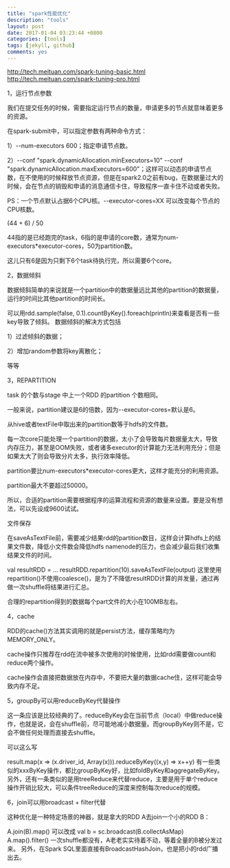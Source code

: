 ```yaml
---
title: "spark性能优化"
description: "tools"
layout: post
date: 2017-01-04 03:23:44 +0800
categories: [tools]
tags: [jekyll, github]
comments: yes
---
```

http://tech.meituan.com/spark-tuning-basic.html
http://tech.meituan.com/spark-tuning-pro.html

1，运行节点参数

我们在提交任务的时候，需要指定运行节点的数量，申请更多的节点就意味着更多的资源。

在spark-submit中，可以指定参数有两种命令方式：

1）--num-executors 600；指定申请节点数。

2）--conf "spark.dynamicAllocation.minExecutors=10" --conf "spark.dynamicAllocation.maxExecutors=600"；这样可以动态的申请节点数，在不使用的时候释放节点资源，但是在spark2.0之前有bug，在数据量过大的时候，会在节点的销毁和申请的消息通信卡住，导致程序一直卡住不动或者失败。

PS：一个节点默认占据6个CPU核。--executor-cores=XX 可以改变每个节点的CPU核数。

(44 + 6) / 50

44指的是已经跑完的task，6指的是申请的core数，通常为num-executors*executor-cores，50为partition数。

这儿只有6是因为只剩下6个task待执行完，所以需要6个core。

2，数据倾斜

数据倾斜简单的来说就是一个partition中的数据量远比其他的partition的数据量，运行的时间比其他partition的时间长。

可以用rdd.sample(false, 0.1).countByKey().foreach(println)来查看是否有一些key导致了倾斜。
数据倾斜的解决方式包括

1）过滤倾斜的数据；

2）增加random参数将key离散化；

等等

3，REPARTITION

task 的个数与stage 中上一个RDD 的partition 个数相同。

一般来说，partition建议是6的倍数，因为--executor-cores=默认是6。

从hive或者textFile中取出来的partition数等于hdfs的文件数。

每一次core只能处理一个partition的数据，太小了会导致每片数据量太大，导致内存压力，甚至是OOM失败，或者诸多executor的计算能力无法利用充分；但是如果太大了则会导致分片太多，执行效率降低。

partition要比num-executors*executor-cores更大，这样才能充分的利用资源。

partition最大不要超过50000。

所以，合适的partition需要根据程序的运算流程和资源的数量来设置。要是没有想法，可以先设成9600试试。

文件保存

在saveAsTextFile前，需要减少结果rdd的partition数目，这样会计算hdfs上的结果文件数，降低小文件数会降低hdfs namenode的压力，也会减少最后我们收集结果文件的时间。

val resultRDD = ... resultRDD.repartition(10).saveAsTextFile(output)
这里使用repartition()不使用coalesce()，是为了不降低resultRDD计算的并发量，通过再做一次shuffle将结果进行汇总。

合理的repartition得到的数据每个part文件的大小在100MB左右。

4，cache

RDD的cache()方法其实调用的就是persist方法，缓存策略均为MEMORY_ONLY。

cache操作只推荐在rdd在流中被多次使用的时候使用，比如rdd需要做count和reduce两个操作。

cache操作会直接把数据放在内存中，不要把大量的数据cache住，这样可能会导致内存不足。

5，groupBy可以用reduceByKey代替操作

这一条应该是比较经典的了。reduceByKey会在当前节点（local）中做reduce操作，也就是说，会在shuffle前，尽可能地减小数据量。而groupByKey则不是，它会不做任何处理而直接去shuffle。

可以这么写

result.map(x => (x.driver_id, Array(x))).reduceByKey((x,y) => x++y)
有一些类似的xxxByKey操作，都比groupByKey好，比如foldByKey和aggregateByKey。
另外，还有一条类似的是用treeReduce来代替reduce，主要是用于单个reduce操作开销比较大，可以条件treeReduce的深度来控制每次reduce的规模。

6，join可以用broadcast + filter代替

这种优化是一种特定场景的神器，就是拿大的RDD A去join一个小的RDD B：

A.join(B).map() 
可以改成
val b = sc.broadcast(B.collectAsMap)
A.map().filter()
一次shuffle都没有，A老老实实待着不动，等着全量的B被分发过来。
另外，在Spark SQL里面直接有BroadcastHashJoin，也是把小的rdd广播出去。



